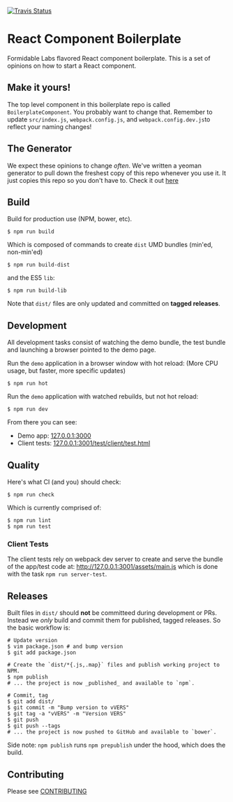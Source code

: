 [![Travis Status][trav_img]][trav_site]


React Component Boilerplate
===========================

Formidable Labs flavored React component boilerplate. This is a set of opinions
on how to start a React component.

## Make it yours!

The top level component in this boilerplate repo is called
`BoilerplateComponent`. You probably want to change that. Remember to update
`src/index.js`, `webpack.config.js`, and `webpack.config.dev.js`to reflect your
naming changes!

## The Generator

We expect these opinions to change *often*.  We've written a yeoman generator to
pull down the freshest copy of this repo whenever you use it.  It just copies
this repo so you don't have to. Check it out
[here](https://github.com/FormidableLabs/generator-formidable-react-component)


## Build

Build for production use (NPM, bower, etc).

```
$ npm run build
```

Which is composed of commands to create `dist` UMD bundles (min'ed, non-min'ed)

```
$ npm run build-dist
```

and the ES5 `lib`:

```
$ npm run build-lib
```

Note that `dist/` files are only updated and committed on **tagged releases**.


## Development

All development tasks consist of watching the demo bundle, the test bundle
and launching a browser pointed to the demo page.

Run the `demo` application in a browser window with hot reload:
(More CPU usage, but faster, more specific updates)

```
$ npm run hot
```

Run the `demo` application with watched rebuilds, but not hot reload:

```
$ npm run dev
```

From there you can see:

* Demo app: [127.0.0.1:3000](http://127.0.0.1:3000/)
* Client tests: [127.0.0.1:3001/test/client/test.html](http://127.0.0.1:3001/test/client/test.html)

## Quality

Here's what CI (and you) should check:

```
$ npm run check
```

Which is currently comprised of:

```
$ npm run lint
$ npm run test
```

### Client Tests

The client tests rely on webpack dev server to create and serve the bundle
of the app/test code at: http://127.0.0.1:3001/assets/main.js which is done
with the task `npm run server-test`.



## Releases

Built files in `dist/` should **not** be committeed during development or PRs.
Instead we _only_ build and commit them for published, tagged releases. So
the basic workflow is:

```
# Update version
$ vim package.json # and bump version
$ git add package.json

# Create the `dist/*{.js,.map}` files and publish working project to NPM.
$ npm publish
# ... the project is now _published_ and available to `npm`.

# Commit, tag
$ git add dist/
$ git commit -m "Bump version to vVERS"
$ git tag -a "vVERS" -m "Version VERS"
$ git push
$ git push --tags
# ... the project is now pushed to GitHub and available to `bower`.
```

Side note: `npm publish` runs `npm prepublish` under the hood, which does the
build.

## Contributing

Please see [CONTRIBUTING](CONTRIBUTING.md)

[trav_img]: https://api.travis-ci.org/FormidableLabs/formidable-react-component-boilerplate.svg
[trav_site]: https://travis-ci.org/FormidableLabs/formidable-react-component-boilerplate

